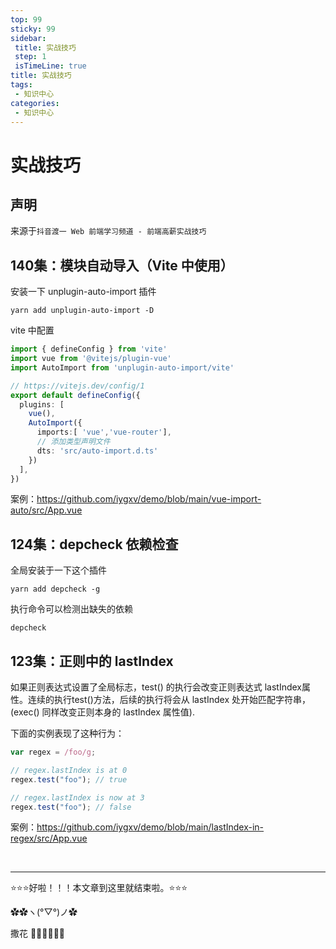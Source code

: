 ```yaml
---
top: 99
sticky: 99
sidebar: 
 title: 实战技巧
 step: 1
 isTimeLine: true
title: 实战技巧
tags:
 - 知识中心
categories:
 - 知识中心
---
```


# 实战技巧

## 声明

来源于`抖音渡一 Web 前端学习频道 - 前端高薪实战技巧`

## 140集：模块自动导入（Vite 中使用）

安装一下 unplugin-auto-import 插件

```shell
yarn add unplugin-auto-import -D
```

vite 中配置

```ts
import { defineConfig } from 'vite'
import vue from '@vitejs/plugin-vue'
import AutoImport from 'unplugin-auto-import/vite'

// https://vitejs.dev/config/1
export default defineConfig({
  plugins: [
    vue(),
    AutoImport({
      imports:[ 'vue','vue-router'],
      // 添加类型声明文件
      dts: 'src/auto-import.d.ts'
    })
  ],
})

```

案例：https://github.com/iygxv/demo/blob/main/vue-import-auto/src/App.vue

## 124集：depcheck 依赖检查

全局安装于一下这个插件

```shell
yarn add depcheck -g
```

执行命令可以检测出缺失的依赖

```shell
depcheck
```

## 123集：正则中的 lastIndex
如果正则表达式设置了全局标志，test() 的执行会改变正则表达式 lastIndex属性。连续的执行test()方法，后续的执行将会从 lastIndex 处开始匹配字符串，(exec() 同样改变正则本身的 lastIndex 属性值).

下面的实例表现了这种行为：

```js
var regex = /foo/g;

// regex.lastIndex is at 0
regex.test("foo"); // true

// regex.lastIndex is now at 3
regex.test("foo"); // false

```

案例：https://github.com/iygxv/demo/blob/main/lastIndex-in-regex/src/App.vue



<br/>
<hr />

⭐️⭐️⭐️好啦！！！本文章到这里就结束啦。⭐️⭐️⭐️

✿✿ヽ(°▽°)ノ✿

撒花 🌸🌸🌸🌸🌸🌸
